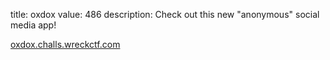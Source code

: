 title: oxdox
value: 486
description: Check out this new "anonymous" social media app! 

[oxdox.challs.wreckctf.com](https://oxdox.challs.wreckctf.com/)